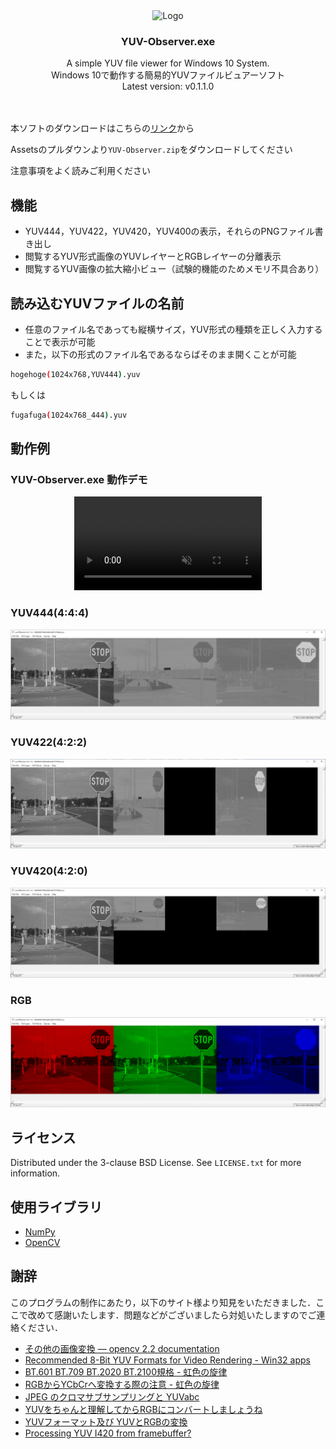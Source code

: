 <div align="center">
  <img src="sample/icon.ico" alt="Logo" width="100" height="100">
  <h3 align="center">YUV-Observer.exe</h3>
  <p align="center">
    A simple YUV file viewer for Windows 10 System.<br />
    Windows 10で動作する簡易的YUVファイルビュアーソフト
    <br />
    Latest version: v0.1.1.0
    <br />
    <br />
    <br />
  </p>
</div>

本ソフトのダウンロードはこちらの[リンク](https://github.com/7ra4no/YUV-Observer/releases)から

Assetsのプルダウンより`YUV-Observer.zip`をダウンロードしてください

注意事項をよく読みご利用ください

## 機能

* YUV444，YUV422，YUV420，YUV400の表示，それらのPNGファイル書き出し
* 閲覧するYUV形式画像のYUVレイヤーとRGBレイヤーの分離表示
* 閲覧するYUV画像の拡大縮小ビュー（試験的機能のためメモリ不具合あり）


## 読み込むYUVファイルの名前

* 任意のファイル名であっても縦横サイズ，YUV形式の種類を正しく入力することで表示が可能
* また，以下の形式のファイル名であるならばそのまま開くことが可能

```sh
hogehoge(1024x768,YUV444).yuv
```

もしくは

```sh
fugafuga(1024x768_444).yuv
```

## 動作例

### YUV-Observer.exe 動作デモ
<div align="center">
<video src="sample/yuvdemo-HEVC.mp4" alt="YUV-Observer Demo" width="" controls muted autoplay playsinline loop></video><br></div>

### YUV444(4:4:4)
<div align="center">
<img src="sample/yuv444.png" alt="YUV444"></br>
</div>

### YUV422(4:2:2)
<div align="center">
<img src="sample/yuv422.png" alt="YUV422"></br>
</div>

### YUV420(4:2:0)
<div align="center">
<img src="sample/yuv420.png" alt="YUV420"></br>
</div>

### RGB
<div align="center">
<img src="sample/rgb.png" alt="RGB"></br>
</div>

## ライセンス

Distributed under the 3-clause BSD License. See `LICENSE.txt` for more information.


## 使用ライブラリ

* [NumPy](https://numpy.org/)
* [OpenCV](https://opencv.org/)


## 謝辞

このプログラムの制作にあたり，以下のサイト様より知見をいただきました．ここで改めて感謝いたします．問題などがございましたら対処いたしますのでご連絡ください．

* [その他の画像変換 — opencv 2.2 documentation](http://opencv.jp/opencv-2svn/c/miscellaneous_image_transformations.html)
* [Recommended 8-Bit YUV Formats for Video Rendering - Win32 apps](https://docs.microsoft.com/en-us/windows/win32/medfound/recommended-8-bit-yuv-formats-for-video-rendering)
* [BT.601 BT.709 BT.2020 BT.2100規格 - 虹色の旋律](http://nijikarasu.cocolog-nifty.com/blog/2017/08/bt601-bt709-bt2.html)
* [RGBからYCbCrへ変換する際の注意 - 虹色の旋律](http://nijikarasu.cocolog-nifty.com/blog/2020/02/post-3c4fbe.html)
* [JPEG のクロマサブサンプリングと YUVabc](http://blog.awm.jp/2016/02/10/yuv/)
* [YUVをちゃんと理解してからRGBにコンバートしましょうね](https://www.klab.com/jp/blog/tech/2016/1054828175.html)
* [YUVフォーマット及び YUVとRGBの変換](https://hk.interaction-lab.org/firewire/yuv.html#packed_format)
* [Processing YUV I420 from framebuffer?](https://stackoverflow.com/questions/69518644/processing-yuv-i420-from-framebuffer)
